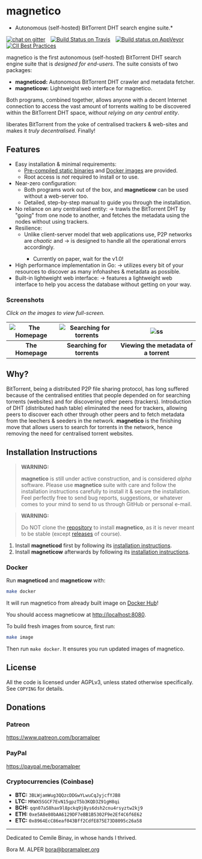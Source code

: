 # magnetico
* Autonomous (self-hosted) BitTorrent DHT search engine suite.*

[![chat on gitter](https://badges.gitter.im/gitterHQ/gitter.png)](https://gitter.im/magnetico-dev/magnetico-dev)&emsp;[![Build Status on Travis](https://travis-ci.org/boramalper/magnetico.svg?branch=master)](https://travis-ci.org/boramalper/magnetico)&emsp;[![Build status on AppVeyor](https://ci.appveyor.com/api/projects/status/u2jtbe6jutya7p0x/branch/master?svg=true)](https://ci.appveyor.com/project/boramalper/magnetico/branch/master)&emsp;[![CII Best Practices](https://bestpractices.coreinfrastructure.org/projects/1029/badge)](https://bestpractices.coreinfrastructure.org/projects/1029)

magnetico is the first autonomous (self-hosted) BitTorrent DHT search engine suite that is *designed
for end-users*. The suite consists of two packages:

- **magneticod:** Autonomous BitTorrent DHT crawler and metadata fetcher.
- **magneticow:** Lightweight web interface for magnetico.

Both programs, combined together, allows anyone with a decent Internet connection to access the vast
amount of torrents waiting to be discovered within the BitTorrent DHT space, *without relying on any
central entity*.

<magnetico> liberates BitTorrent from the yoke of centralised trackers & web-sites and makes it
*truly decentralised*. Finally!

## Features
- Easy installation & minimal requirements:
  - [Pre-compiled static binaries](https://github.com/boramalper/magnetico/releases) and [Docker images](https://hub.docker.com/u/boramalper) are provided.
  - Root access is *not* required to install or to use.
- Near-zero configuration:
  - Both programs work out of the box, and **magneticow** can be used without a web-server too.
  - Detailed, step-by-step manual to guide you through the installation.
- No reliance on any centralised entity:
  -> <magneticod> trawls the BitTorrent DHT by "going" from one node to another, and fetches the
    metadata using the nodes without using trackers.
- Resilience:
  - Unlike client-server model that web applications use, P2P networks are *chaotic* and
  -> <magneticod> is designed to handle all the operational errors accordingly.
    - Currently on paper, wait for the v1.0!
- High performance implementation in Go:
  -> <magneticod> utilizes every bit of your resources to discover as many infohashes & metadata as
    possible.
- Built-in lightweight web interface:
  -> <magneticow> features a lightweight web interface to help you access the database without
    getting on your way.

### Screenshots
*Click on the images to view full-screen.*

<!-- Use https://www.tablesgenerator.com/markdown_tables -->
| ![The Homepage](https://camo.githubusercontent.com/488606a87a3e1d7238c0539c6b9cf8429e2c8f16/68747470733a2f2f696d6775722e636f6d2f3634794433714e2e706e67) | ![Searching for torrents](https://camo.githubusercontent.com/0b6def355a17b944de163a11f77c17c1c622280c/68747470733a2f2f696d6775722e636f6d2f34786a733335382e706e67) | ![ss](https://camo.githubusercontent.com/0bd679ad8bbf038b50c082d80a8e0e37516c813e/68747470733a2f2f696d6775722e636f6d2f6c3354685065692e706e67) |
|:-------------------------------------------------------------------------------------------------------------------------------------------------------:|:-----------------------------------------------------------------------------------------------------------------------------------------------------------------:|:---------------------------------------------------------------------------------------------------------------------------------------------:|
|                                                                     __The Homepage__                                                                    |                                                                     __Searching for torrents__                                                                    |                                                     __Viewing the metadata of a torrent__                                                     |

## Why?
BitTorrent, being a distributed P2P file sharing protocol, has long suffered because of the
centralised entities that people depended on for searching torrents (websites) and for discovering
other peers (trackers). Introduction of DHT (distributed hash table) eliminated the need for
trackers, allowing peers to discover each other through other peers and to fetch metadata from the
leechers & seeders in the network. **magnetico** is the finishing move that allows users to search
for torrents in the network, hence removing the need for centralised torrent websites.

## Installation Instructions
> **WARNING:**
>
> **magnetico** is still under active construction, and is considered *alpha* software. Please
> use **magnetico** suite with care and follow the installation instructions carefully to install
> it & secure the installation. Feel perfectly free to send bug reports, suggestions, or whatever
> comes to your mind to send to us through GitHub or personal e-mail.

> **WARNING:**
>
> Do NOT clone the [repository](https://github.com/boramalper/magnetico) to install **magnetico**,
> as it is never meant to be stable (except
> [releases](https://github.com/boramalper/magnetico/releases) of course).

1. Install **magneticod** first by following its [installation instructions](cmd/magneticod/README.md).
2. Install **magneticow** afterwards by following its
   [installation instructions](cmd/magneticow/README.md).

### Docker

Run **magneticod** and **magneticow** with:

``` bash
make docker
```

It will run magnetico from already built image on [Docker Hub](https://hub.docker.com/u/boramalper)!

You should access magneticow at <http://localhost:8080>.

To build fresh images from source, first run:

``` bash
make image
```

Then run `make docker`. It ensures you run updated images of magnetico.

## License

All the code is licensed under AGPLv3, unless stated otherwise specifically. See `COPYING` for
details.

## Donations
### Patreon
https://www.patreon.com/boramalper

### PayPal
https://paypal.me/boramalper

### Cryptocurrencies (Coinbase)
- **BTC:** `3BLWjamWug3QQzcDDGwYLwuCqJyjcfYJB8`
- **LTC:** `MRWX5SGCF7EvN15gpzT5b3KQD3Z91gH8qi`
- **BCH:** `qqn07a58hax9l8pckq9j8ys6dsh2cnu4rsyztw2kj9`
- **ETH:** `0xe5A8e80bAA6129DF7eBB1B5302F9e2Ef4C6f6E62`
- **ETC:** `0x8964EcC86eaf043Bff2CdfE875E73D8095c26a58`

----

Dedicated to Cemile Binay, in whose hands I thrived.

Bora M. ALPER <bora@boramalper.org>
